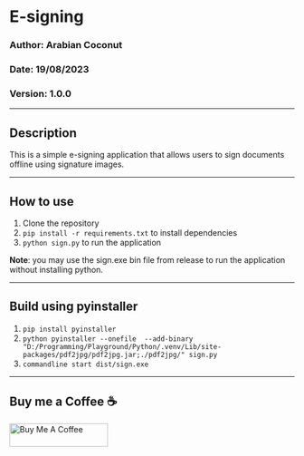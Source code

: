 # E-signing 
### Author: Arabian Coconut
### Date: 19/08/2023
### Version: 1.0.0

---

## Description
This is a simple e-signing application that allows users to sign documents offline using signature images.

---

## How to use
1. Clone the repository
2. ```pip install -r requirements.txt``` to install dependencies
3. ```python sign.py``` to run the application

**Note**: you may use the sign.exe bin file from release to run the application without installing python.

---

## Build using pyinstaller
1. ```pip install pyinstaller```
2. ```python pyinstaller --onefile  --add-binary  "D:/Programming/Playground/Python/.venv/Lib/site-packages/pdf2jpg/pdf2jpg.jar;./pdf2jpg/" sign.py```
3. ```commandline start dist/sign.exe```

---

## Buy me a Coffee :coffee:
<a href="https://www.buymeacoffee.com/arabiancoconut" target="_blank"><img src="https://cdn.buymeacoffee.com/buttons/default-orange.png" alt="Buy Me A Coffee" height="41" width="174"></a>
